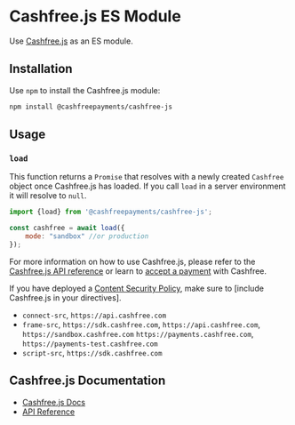 # Cashfree.js ES Module

Use [Cashfree.js](https://docs.cashfree.com/docs/js-integration) as an ES module.

## Installation

Use `npm` to install the Cashfree.js module:

```sh
npm install @cashfreepayments/cashfree-js
```

## Usage

### `load`

This function returns a `Promise` that resolves with a newly created `Cashfree` object once Cashfree.js has loaded. 
If you call `load` in a server environment it will resolve to `null`.

```js
import {load} from '@cashfreepayments/cashfree-js';

const cashfree = await load({
	mode: "sandbox" //or production
});
```

For more information on how to use Cashfree.js, please refer to the [Cashfree.js API reference](https://docs.cashfree.com/docs/getting-started) or learn to [accept a payment](https://docs.cashfree.com/docs/getting-started#pay) with Cashfree.

If you have deployed a [Content Security Policy](https://developer.mozilla.org/en-US/docs/Web/Security/CSP), make sure to [include Cashfree.js in your directives].
-   `connect-src`, `https://api.cashfree.com` 
-   `frame-src`, `https://sdk.cashfree.com`, `https://api.cashfree.com`, `https://sandbox.cashfree.com` `https://payments.cashfree.com`, `https://payments-test.cashfree.com`
-   `script-src`, `https://sdk.cashfree.com`

## Cashfree.js Documentation

- [Cashfree.js Docs](https://docs.cashfree.com/docs/getting-started)
- [API Reference](https://docs.cashfree.com/reference)
